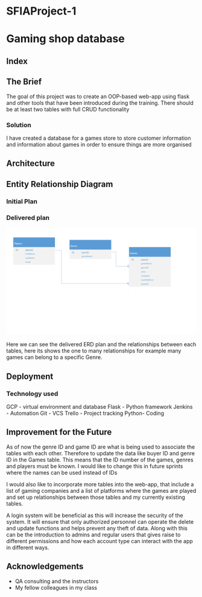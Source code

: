 # SFIAProject-1

# Gaming shop database

## Index

## The Brief

The goal of this project was to create an OOP-based web-app using flask and other tools that have been introduced during the training. There should be at least two tables with full CRUD functionality

### Solution

I have created a database for a games store to store customer information and information about games in order to ensure things are more organised

## Architecture 

## Entity Relationship Diagram

### Initial Plan

### Delivered plan

![Delivered ERD](/pictures/ERD.png)

Here we can see the delivered ERD plan and the relationships between each tables, here its shows the one to many relationships for example many games can belong to a specific Genre. 

## Deployment

### Technology used

GCP - virtual environment and database
Flask - Python framework
Jenkins - Automation
Git - VCS
Trello - Project tracking
Python- Coding

## Improvement for the Future

As of now the genre ID and game ID are what is being used to associate the tables with each other. Therefore to update the data like buyer ID and genre ID in the Games table. This means that the ID number of the games, genres and players must be known. I would like to change this in future sprints where the names can be used instead of IDs

I would also like to incorporate more tables into the web-app, that include a list of gaming companies and a list of platforms where the games are played and set up relationships between those tables and my currently existing tables.

A login system will be beneficial as this will increase the security of the system. It will ensure that only authorized personnel can operate the delete and update functions and helps prevent any theft of data. Along with this can be the introduction to admins and regular users that gives raise to different permissions and how each account type can interact with the app in different ways.

## Acknowledgements

* QA consulting and the instructors
* My fellow colleagues in my class
